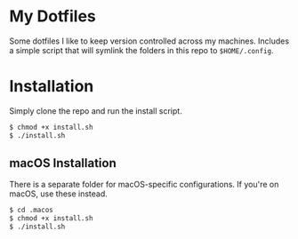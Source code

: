 # My Dotfiles

Some dotfiles I like to keep version controlled across my machines. Includes a simple script that will symlink the folders in this repo to `$HOME/.config`.

# Installation

Simply clone the repo and run the install script.
```sh
$ chmod +x install.sh
$ ./install.sh
```

## macOS Installation

There is a separate folder for macOS-specific configurations. If you're on macOS, use these instead.

``` sh
$ cd .macos
$ chmod +x install.sh
$ ./install.sh
```
